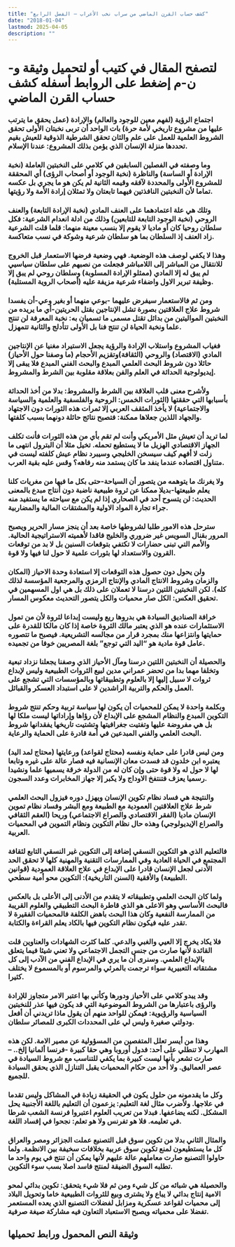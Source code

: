 ```yaml
---
title: "كشف حساب القرن الماضي من سراب نخب الأعراب – الفصل الرابع"
date: "2018-01-04"
lastmod: 2025-04-05
description: ""
---
```

# **لتصفح المقال في كتيب أو لتحميل وثيقة و-ن-م إضغط على الروابط أسفله** **كشف حساب القرن الماضي**

### اجتماع الرؤية (لفهم معين للوجود والعالم) والإرادة (عمل يحقق ما يترتب عليها من مشروع تاريخي لأمة حرة) بات الواحد أن تربى نخبتان الأولى تحقق الشروط العلمية للعمل على علم والثان تحقق الشرطية الذوقية للعيش بقيم تحددها منزلة الإنسان الذي يؤمن بذلك المشروع: عندنا الإسلام.

### وما وصفته في الفصلين السابقين في كلامي على النخبتين العاملة (نخبة الإرادة أو الساسة) والناظرة (نخبة الوجود أو أصحاب الرؤى) أي المحققة للمشروع الأولى والمحددة لآفقه وقيمه الثانية لم يكن هو ما يجري بل عكسه تماما لأن النخبتين النافذتين فيهما تابعتان ولا تمثلان إرادة الأمة ولا رؤيتها.

### وتلك هي علة اعتمادهما على العنف المادي (نخبة الإرادة التابعة) والعنف الروحي (نخبة الوجود التابعة للتابعين) وذلك من ادلة انعدام الشرعية: فكل سلطان روحيا كان أو ماديا لا يقوم إلا بنسب معينة منهما: قلما قلت الشرعية زاد العنف إذ السلطان بما هو سلطان شرعية وشوكة في نسب متعاكسة.

### وهذا لا يكفي لوصف هذه الوضعية. فهي وضعية فرضها الاستعمار قبل الخروج للانتقال من المباشر إلى اللامباشر فجعلت من نصبهم على سلطان سياسيي لم يبق له إلا المادي (ممثلو الإرادة المسلوبة) وسلطان روحي لم يبق إلا وظيفة تبرير الاول واضفاء شرعية مزيفة عليه (أصحاب الروية المستلبة).

### ومن ثم فالاستعمار سيفرض عليهما -بوعي منهما أو بغير وعي-أن يفسدا شروط علاج العلاقتين بصورة تشل الإنتاجين بقتل الحريتين-أي ما يريده من النخبتين المواليتين من بدائل تقتل مسمى ما تسميان به: نخبة المعرفة لن تنتج علما ونخبة الحياة لن تنتج فنا بل الأولى تتأدلج والثانية تتمهزل.

### فغياب المشروع واستلاب الإرادة والرؤية يجعل الاستيراد مغنيا عن الإنتاجين المادي (الاقتصاد) والروحي (الثقافة)وتقزيم الأحجام (ما وصفنا حول الأحياز) حائلا دون شروط البحث العلمي المبدع والبحث الفني المبدع فلا يبقى إلا إيديولوجية الحداثة في العلم والفن بعلاقة مقلوبة بين الشرط والمشروط.

### ولأشرح معنى قلب العلاقة بين الشرط والمشروط: بدلا من أخذ الحداثة بأسبابها التي حققتها (الثورات الخمس: الروحية والفلسفية والعلمية والسياسة والاجتماعية) لا يأخذ المثقف العربي إلا ثمرات هذه الثورات دون الاجتهاد والجهاد اللذين جعلاها ممكنة: فتصبح نتائج حائلة دونهما بسبب كلفتها.

### لما تريد أن تعيش مثل الأمريكي وأنت لم تقم بأي من هذه الثورات فأنت تكلف الجهاز الاقتصادي الهزيل ما لا يستطيع تحمله. تخيل مثلا أن البترول انتهى ما زلت لا أفهم كيف سيسخن الخليجي وسيبرد نظام عيش كلفته ليست في متناول اقتصاده عندما ينفد ما كان يستمد منه رفاهه؟ وقس عليه بقية العرب.

### ولا يغرنك ما يتوهمه من يتصور أن السياحة-حتى بكل ما فيها من مغريات كلنا يعلم طبيعتها-بديلا ممكنا عن ثروة طبيعية ناضبة دون أنتاج مبدع بالمعنى الحديث: لن يتسوح أحد في الصحاري إذا لم يكن مع سياحته ما يستفيد منه جراء تجارة المواد الاولية والمشتقات المالية والمضاربية.

### سترحل هذه الامور طلبا لشروطها خاصة بعد أن ينجز مسار الحرير ويصبح المرور بقنال السويس غير ضروري والخليج فاقدا لأهميته الاستراتيجية الحالية. والأمم التي تبنى حضارات لا تكتفي بتوقعات السنين بل لا بد من توقعات القرون والاستعداد لها بثورات علمية لا حول لنا فيها ولا قوة.

### ولن يحول دون حصول هذه التوقعات إلا استعادة وحدة الاحياز (المكان والزمان وشروط الانتاج المادي والإنتاج الرمزي والمرجعية المؤسسة لذلك كله). لكن النخبتين اللتين درسنا لا تعملان على ذلك بل هي اول المسهمين في تحقيق العكس: الكل صار محميات والكل يتصور التحديث معكوس المسار.

### خرافة الصناديق السيادة هي بدروها ريع وليست إبداعا لثروة لأن من تمول الاستثمارات عنده هو الذي يعتبر مالك الثروة خاصة إذا كان مالكا للقدرة على حمايتها وانتزاعها منك بمجرد قرار من مجالسه التشريعية. فيصبح ما تتصوره عامل قوة مادية هو “اليد التي توجع” بلغة المصريين خوفا من تجميده.

### والحصيلة أن النخبتين اللتين درسنا ومآل الأحياز الذي وصفنا يجعلنا نزداد تبعية وتخلفا مهما بدا من تحضر عمراني مدين لبيع الثروات الطبيعية وليس لإبداع ثروات لا سبيل إليها إلا بالعلوم وتطبيقاتها وبالمؤسسات التي تشجع على العمل والحكم والتربية الراشدين لا على استبداد العسكر والقبائل.

### وبكلمة واحدة لا يمكن للمحميات أن يكون لها سياسة تربية وحكم تنتج شروط التكوين المبدع والنظام المشجع على الإبداع لأن رؤاها وإراداتها ليست ملكا لها بل هي مفروضة عليها وتفتيت جغرافيتها وتشتيت تاريخها يفقدانها شروط البحث العلمي والفني المبدعين في أمة قادرة على الحماية والرعاية.

### ومن ليس قادرا على حماية ونفسه (محتاج لقواعد) ورعايتها (محتاج لمد اليد) يعتبره ابن خلدون قد فسدت معان الإنسانية فيه فصار عالة على غيره وتابعا لها لا حول له ولا قوة حتى وإن كان له من الدولة خرقة يسميها علما ونشيدا رسميا يعزف فتنتفخ الاوداج ولا يكبر إلا جهاز المخابرات وعدد السجون.

### والنتيجة هي فساد نظام تكوين الإنسان ويهزل دوره فيزول البحث العلمي شرط علاج العلاقتين العمودية مع الطبيعة ومع البشر وفساد نظام تموين الإنسان ماديا (الفقر الاقتصادي والصراع الاجتماعي) وريحا (العقم الثقافي والصراع الإيديولوجي) وهذه حال نظام التكوين ونظام التموين في المحميات العربية.

### فالتعليم الذي هو التكوين النسقي إضافة إلى التكوين غير النسقي التابع لثقافة المجتمع في الحياة العادية وفي الممارسات التقنية والمهنية كلها لا تحقق الحد الأدنى لجعل الإنسان قادرا على الإبداع في علاج العلاقة العمودية (قوانين الطبيعة) والأفقية (السنن التاريخية): التكوين محو أمية سطحي.

### ولما كان البحث العلمي وتطبيقاته لا يتقدم من الأدنى إلى الأعلى بل بالعكس فالبحث الأساسي وهو الاعلى هو الذي قاطرة البحث التطبيقي والعلوم القريبة من الممارسة النفعية وكان هذا البحث باهض الكلفة فالمحميات الفقيرة لا تقدر عليه فيكون نظام التكوين فيها بالكاد يعلم القراءة والكتابة.

### فلا يكاد يخرج إلا العيي والغبي والدعي. كلما كثرت الشهادات والعناوين قلت القائدة لأنها صارت من جنس التجمل الاجتماعي ولا تعني شيئا فيما يتعلق بالإبداع العلمي. وسنرى أن ما يري في الإبداع الفني من الآدب إلى كل مشتقاته التعبيرية سواء ترجمت بالمرئي والمرسوم أو بالمسموع لا يختلف كثيرا.

### وقد يبدو كلامي على الأحياز ودورها وكأني بها اعتبر الامر متجاوز للإرادة والرؤى باعتبارها من الشروط الموضوعية التي قد يكون فيها عذر للنخبتين السياسية والرؤيوية: فيمكن للواحد منهم أن يقول ماذا تريدني أن أفعل ودولتي صغيرة وليس لي على المحددات الكبرى للمصائر سلطان.

### وهذا من أيسر تعلل المتفصين من المسؤولية عن مصير الامة. لكن هذه المهارب لا تنطلي على أحد: فدول أوروبا وهي حقا كبيرة -فرنسا ألمانيا إلخ.. – صارت تشعر بأنها ليست كبيرة بما يكفي للتناسب مع شروط السيادة في عصر العماليق. ولا أحد من حكام المحميات يقبل التنازل الذي يحقق السيادة للجميع.

### وكل ما يقدمونه من حلول يكون في الحقيقة زيادة في المشاكل وليس تقدما في علاجها. ولأضرب مثال لغة التعليم: يزعمون أن التعليم باللغة الأجنبية يحل المشكل. لكنه يضاعفها. فبدلا من تعريب العلوم اعتبروا فرنسة الشعب شرطا في تعليمه. فلا هو تفرنس ولا هو تعلم: نجحوا في إفساد اللغة.

### والمثال الثاني بدلا من تكوين سوق قبل التصنيع عملت الجزائر ومصر والعراق كل ما يستطيعون لمنع تكوين سوق عربية بخلافات سخيفة بين الانظمة. ولما حاولوا التصنيع صارت معاملهم عالة عليهم لأنها يمكن أن تنتج في يوم واحد ما تطلبه السوق الضيقة لمنتج فاسد اصلا بسب سوء التكوين.

### والحصيلة هي شبائه من كل شيء ومن ثم فلا شيء يتحقق: تكوين بدائي لمحو الامية إنتاج بدائي لا يباع ولا يشترى وبيع للثروات الطبيعية خاما وتحويل البلاد إلى محميات لقواعد عسكرية ومزابل لفضلات التصنيع الذي يعده المستعمر تفضلا على محمياته ويصبح الاستعباد التعاون فيه مشاركة صيغة صرفية.

## وثيقة النص المحمول ورابط تحميلها

###
